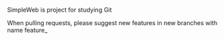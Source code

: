 SimpleWeb is project for studying Git

When pulling requests, please suggest new features in new branches with name feature_<name>